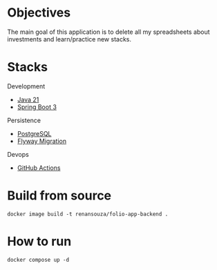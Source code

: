 # Objectives
The main goal of this application is to delete all my spreadsheets about investments and learn/practice new stacks.

# Stacks
Development
* [Java 21](https://openjdk.org/projects/jdk/21/)
* [Spring Boot 3](https://spring.io/projects/spring-boot)

Persistence
* [PostgreSQL](https://www.postgresql.org/)
* [Flyway Migration](https://flywaydb.org/)

Devops
* [GitHub Actions](https://docs.github.com/en/actions)

# Build from source
```shell
docker image build -t renansouza/folio-app-backend .
```

# How to run
```shell
docker compose up -d
```
